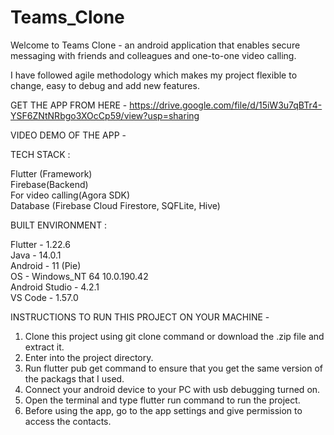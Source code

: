 # Teams_Clone

Welcome to Teams Clone - an android application that enables secure messaging with friends and colleagues and one-to-one video calling.

I have followed agile methodology which makes my project flexible to change, easy to debug and add new features.

GET THE APP FROM HERE - https://drive.google.com/file/d/15iW3u7qBTr4-YSF6ZNtNRbgo3XOcCp59/view?usp=sharing

VIDEO DEMO OF THE APP - 

TECH STACK :

Flutter (Framework)  
Firebase(Backend)  
For video calling(Agora SDK)  
Database (Firebase Cloud Firestore, SQFLite, Hive)  

BUILT ENVIRONMENT :

Flutter - 1.22.6  
Java - 14.0.1  
Android - 11 (Pie)  
OS - Windows_NT 64 10.0.190.42  
Android Studio - 4.2.1  
VS Code - 1.57.0  

INSTRUCTIONS TO RUN THIS PROJECT ON YOUR MACHINE -

1. Clone this project using  git clone  command or download the .zip file and extract it.
2. Enter into the project directory.
3. Run  flutter pub get  command to ensure that you get the same version of the packags that I used.
4. Connect your android device to your PC with usb debugging turned on.
5. Open the terminal and type  flutter run  command to run the project.
6. Before using the app, go to the app settings and give permission to access the contacts.

